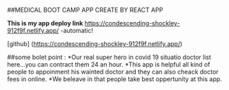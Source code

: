 ##MEDICAL BOOT CAMP APP CREATE BY REACT APP


**This is my app deploy link** https://condescending-shockley-912f9f.netlify.app/ -automatic!

[github] (https://condescending-shockley-912f9f.netlify.app/)

##some bolet point :
*Our real super hero in covid 19 situatio doctor list here...you can contract them 24 an hour.
*This app is helpful all kind of people to appoinment his wainted doctor and they can also cheack doctor fees in online.
*We beleave in that people take best oppertunity at this app. 


